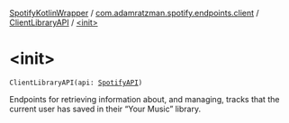 [SpotifyKotlinWrapper](../../index.md) / [com.adamratzman.spotify.endpoints.client](../index.md) / [ClientLibraryAPI](index.md) / [&lt;init&gt;](./-init-.md)

# &lt;init&gt;

`ClientLibraryAPI(api: `[`SpotifyAPI`](../../com.adamratzman.spotify.main/-spotify-a-p-i/index.md)`)`

Endpoints for retrieving information about, and managing, tracks that the current user has saved in their “Your Music” library.

